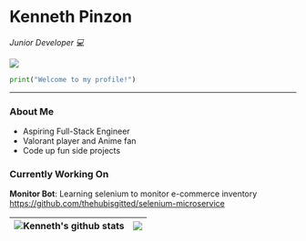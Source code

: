 # Kenneth Pinzon

*Junior Developer 💻*  

![](https://komarev.com/ghpvc/?username=thehubisgitted&color=orange)

```python
print("Welcome to my profile!")
```
---

### About Me
- Aspiring Full-Stack Engineer
- Valorant player and Anime fan
- Code up fun side projects

### Currently Working On
**Monitor Bot**: Learning selenium to monitor e-commerce inventory 
https://github.com/thehubisgitted/selenium-microservice

| <img align="center" src="https://github-readme-stats.vercel.app/api?username=thehubisgitted&show_icons=true&include_all_commits=true&theme=buefy&hide_border=true" alt="Kenneth's github stats" /></a> | <img align="center" src="https://github-readme-stats.vercel.app/api/top-langs/?username=thehubisgitted&layout=compact&theme=buefy&hide_border=true" /></a> |
| ------------- | ------------- |
